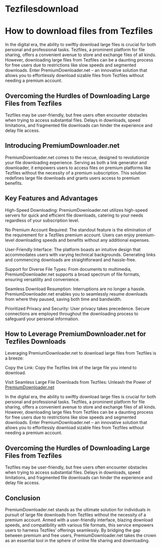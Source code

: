 # Tezfilesdownload
# How to download files from Tezfiles

In the digital era, the ability to swiftly download large files is crucial for both personal and professional tasks. Tezfiles, a prominent platform for file sharing, offers a convenient avenue to store and exchange files of all kinds. However, downloading large files from Tezfiles can be a daunting process for free users due to restrictions like slow speeds and segmented downloads. Enter PremiumDownloader.net – an innovative solution that allows you to effortlessly download sizable files from Tezfiles without needing a premium account.

## Overcoming the Hurdles of Downloading Large Files from Tezfiles

Tezfiles may be user-friendly, but free users often encounter obstacles when trying to access substantial files. Delays in downloads, speed limitations, and fragmented file downloads can hinder the experience and delay file access.

## Introducing PremiumDownloader.net

PremiumDownloader.net comes to the rescue, designed to revolutionize your file downloading experience. Serving as both a link generator and downloader, it empowers users to access files on premium platforms like Tezfiles without the necessity of a premium subscription. This solution redefines large file downloads and grants users access to premium benefits.

## Key Features and Advantages

High-Speed Downloading: PremiumDownloader.net utilizes high-speed servers for quick and efficient file downloads, catering to your needs regardless of your subscription level.

No Premium Account Required: The standout feature is the elimination of the requirement for a Tezfiles premium account. Users can enjoy premium-level downloading speeds and benefits without any additional expenses.

User-Friendly Interface: The platform boasts an intuitive design that accommodates users with varying technical backgrounds. Generating links and commencing downloads are straightforward and hassle-free.

Support for Diverse File Types: From documents to multimedia, PremiumDownloader.net supports a broad spectrum of file formats, ensuring versatility and convenience.

Seamless Download Resumption: Interruptions are no longer a hassle. PremiumDownloader.net enables you to seamlessly resume downloads from where they paused, saving both time and bandwidth.

Prioritized Privacy and Security: User privacy takes precedence. Secure connections are employed throughout the downloading process to safeguard your personal information.

## How to Leverage PremiumDownloader.net for Tezfiles Downloads

Leveraging PremiumDownloader.net to download large files from Tezfiles is a breeze:

Copy the Link: Copy the Tezfiles link of the large file you intend to download.

Visit Seamless Large File Downloads from Tezfiles: Unleash the Power of [PremiumDownloader.net](https://premiumdownloader.net/)

In the digital era, the ability to swiftly download large files is crucial for both personal and professional tasks. Tezfiles, a prominent platform for file sharing, offers a convenient avenue to store and exchange files of all kinds. However, downloading large files from Tezfiles can be a daunting process for free users due to restrictions like slow speeds and segmented downloads. Enter PremiumDownloader.net – an innovative solution that allows you to effortlessly download sizable files from Tezfiles without needing a premium account.

## Overcoming the Hurdles of Downloading Large Files from Tezfiles

Tezfiles may be user-friendly, but free users often encounter obstacles when trying to access substantial files. Delays in downloads, speed limitations, and fragmented file downloads can hinder the experience and delay file access.

## Conclusion

PremiumDownloader.net stands as the ultimate solution for individuals in pursuit of large file downloads from Tezfiles without the necessity of a premium account. Armed with a user-friendly interface, blazing download speeds, and compatibility with various file formats, this service empowers users to harness Tezfiles’ offerings seamlessly. By bridging the gap between premium and free users, PremiumDownloader.net takes the crown as an essential tool in the sphere of online file sharing and downloading.
